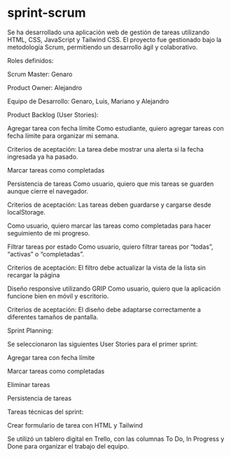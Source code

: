 # sprint-scrum

Se ha desarrollado una aplicación web de gestión de tareas utilizando HTML, CSS, JavaScript y Tailwind CSS. El proyecto fue gestionado bajo la metodología Scrum, permitiendo un desarrollo ágil y colaborativo.

Roles definidos:

Scrum Master: Genaro

Product Owner: Alejandro

Equipo de Desarrollo: Genaro, Luis, Mariano y Alejandro

Product Backlog (User Stories):

Agregar tarea con fecha límite
Como estudiante, quiero agregar tareas con fecha límite para organizar mi semana.

Criterios de aceptación: La tarea debe mostrar una alerta si la fecha ingresada ya ha pasado.

Marcar tareas como completadas

Persistencia de tareas
Como usuario, quiero que mis tareas se guarden aunque cierre el navegador.

Criterios de aceptación: Las tareas deben guardarse y cargarse desde localStorage.

Como usuario, quiero marcar las tareas como completadas para hacer seguimiento de mi progreso.

Filtrar tareas por estado
Como usuario, quiero filtrar tareas por “todas”, “activas” o “completadas”.

Criterios de aceptación: El filtro debe actualizar la vista de la lista sin recargar la página

Diseño responsive utilizando GRIP
Como usuario, quiero que la aplicación funcione bien en móvil y escritorio.

Criterios de aceptación: El diseño debe adaptarse correctamente a diferentes tamaños de pantalla.


Sprint Planning:

Se seleccionaron las siguientes User Stories para el primer sprint:

Agregar tarea con fecha límite

Marcar tareas como completadas

Eliminar tareas

Persistencia de tareas

Tareas técnicas del sprint:

Crear formulario de tarea con HTML y Tailwind

Se utilizó un tablero digital en Trello, con las columnas To Do, In Progress y Done para organizar el trabajo del equipo.

